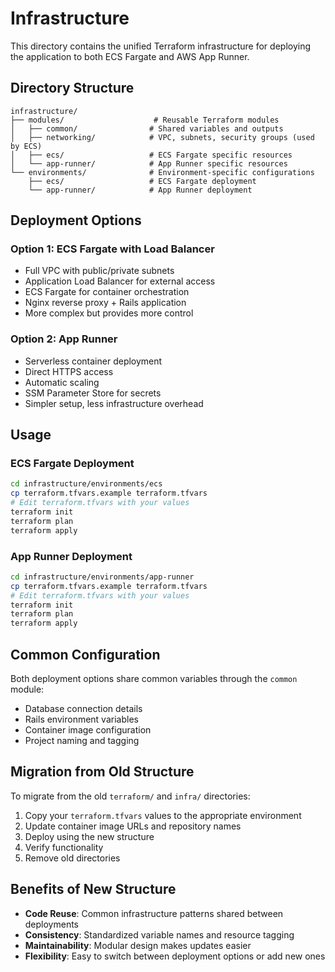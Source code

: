 # Infrastructure

This directory contains the unified Terraform infrastructure for deploying the application to both ECS Fargate and AWS App Runner.

## Directory Structure

```
infrastructure/
├── modules/                    # Reusable Terraform modules
│   ├── common/                # Shared variables and outputs
│   ├── networking/            # VPC, subnets, security groups (used by ECS)
│   ├── ecs/                   # ECS Fargate specific resources
│   └── app-runner/            # App Runner specific resources
└── environments/              # Environment-specific configurations
    ├── ecs/                   # ECS Fargate deployment
    └── app-runner/            # App Runner deployment
```

## Deployment Options

### Option 1: ECS Fargate with Load Balancer
- Full VPC with public/private subnets
- Application Load Balancer for external access
- ECS Fargate for container orchestration
- Nginx reverse proxy + Rails application
- More complex but provides more control

### Option 2: App Runner
- Serverless container deployment
- Direct HTTPS access
- Automatic scaling
- SSM Parameter Store for secrets
- Simpler setup, less infrastructure overhead

## Usage

### ECS Fargate Deployment

```bash
cd infrastructure/environments/ecs
cp terraform.tfvars.example terraform.tfvars
# Edit terraform.tfvars with your values
terraform init
terraform plan
terraform apply
```

### App Runner Deployment

```bash
cd infrastructure/environments/app-runner
cp terraform.tfvars.example terraform.tfvars
# Edit terraform.tfvars with your values
terraform init
terraform plan
terraform apply
```

## Common Configuration

Both deployment options share common variables through the `common` module:

- Database connection details
- Rails environment variables
- Container image configuration
- Project naming and tagging

## Migration from Old Structure

To migrate from the old `terraform/` and `infra/` directories:

1. Copy your `terraform.tfvars` values to the appropriate environment
2. Update container image URLs and repository names
3. Deploy using the new structure
4. Verify functionality
5. Remove old directories

## Benefits of New Structure

- **Code Reuse**: Common infrastructure patterns shared between deployments
- **Consistency**: Standardized variable names and resource tagging
- **Maintainability**: Modular design makes updates easier
- **Flexibility**: Easy to switch between deployment options or add new ones
